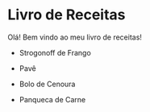 # Livro de Receitas



Olá! Bem vindo ao meu livro de receitas!

- Strogonoff de Frango

- Pavê

- Bolo de Cenoura

- Panqueca de Carne

  

